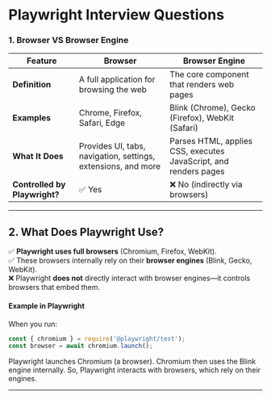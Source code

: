 # **Playwright Interview Questions**
### **1. Browser VS Browser Engine**


| **Feature**      | **Browser**                              | **Browser Engine**                        |
|-----------------|--------------------------------------|-------------------------------------|
| **Definition**  | A full application for browsing the web | The core component that renders web pages |
| **Examples**   | Chrome, Firefox, Safari, Edge      | Blink (Chrome), Gecko (Firefox), WebKit (Safari) |
| **What It Does** | Provides UI, tabs, navigation, settings, extensions, and more | Parses HTML, applies CSS, executes JavaScript, and renders pages |
| **Controlled by Playwright?** | ✅ Yes | ❌ No (indirectly via browsers) |

---

## 2. What Does Playwright Use?  
✅ **Playwright uses full browsers** (Chromium, Firefox, WebKit).  
✅ These browsers internally rely on their **browser engines** (Blink, Gecko, WebKit).  
❌ Playwright **does not** directly interact with browser engines—it controls browsers that embed them.  


#### Example in Playwright

When you run:  

```js
const { chromium } = require('@playwright/test');
const browser = await chromium.launch();
```
Playwright launches Chromium (a browser).
Chromium then uses the Blink engine internally.
So, Playwright interacts with browsers, which rely on their engines.

---